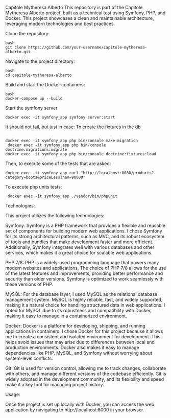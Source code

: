 Capitole Mytheresa Alberto
This repository is part of the Capitole Mytheresa Alberto project, built as a technical test using Symfony, PHP, and Docker. This project showcases a clean and maintainable architecture, leveraging modern technologies and best practices.

Clone the repository:

````
bash
git clone https://github.com/your-username/capitole-mytheresa-alberto.git
````
Navigate to the project directory:

````
bash
cd capitole-mytheresa-alberto
````

Build and start the Docker containers:

```
bash
docker-compose up --build
````

Start the symfony server
```
docker exec -it symfony_app symfony server:start
```
It should not fail, but just in case: To create the fixtures in the db
```

docker exec -it symfony_app php bin/console make:migration
 docker exec -it symfony_app php bin/console doctrine:migrations:migrate
docker exec -it symfony_app php bin/console doctrine:fixtures:load
````

Then, to execute some of the tests that are asked:

```
docker exec -it symfony_app curl "http://localhost:8080/products?category=boots&priceLessThan=90000"
````

To execute php units tests:
```
 docker exec -it symfony_app ./vendor/bin/phpunit
```

Technologies:


This project utilizes the following technologies:

Symfony: Symfony is a PHP framework that provides a flexible and reusable set of components for building modern web applications. I chose Symfony for its strong architectural patterns, such as MVC, and its robust ecosystem of tools and bundles that make development faster and more efficient. Additionally, Symfony integrates well with various databases and other services, which makes it a great choice for scalable web applications.

PHP 7/8: PHP is a widely-used programming language that powers many modern websites and applications. The choice of PHP 7/8 allows for the use of the latest features and improvements, providing better performance and security than older versions. Symfony is optimized to work seamlessly with these versions of PHP.

MySQL: For the database layer, I used MySQL as the relational database management system. MySQL is highly reliable, fast, and widely supported, making it a natural choice for handling structured data in web applications. I opted for MySQL due to its robustness and compatibility with Docker, making it easy to manage in a containerized environment.

Docker: Docker is a platform for developing, shipping, and running applications in containers. I chose Docker for this project because it allows me to create a consistent and isolated environment for development. This helps avoid issues that may arise due to differences between local and production environments. Docker also makes it easy to manage dependencies like PHP, MySQL, and Symfony without worrying about system-level conflicts.

Git: Git is used for version control, allowing me to track changes, collaborate with others, and manage different versions of the codebase efficiently. Git is widely adopted in the development community, and its flexibility and speed make it a key tool for managing project history.

Usage:


Once the project is set up locally with Docker, you can access the web application by navigating to http://localhost:8000 in your browser.
